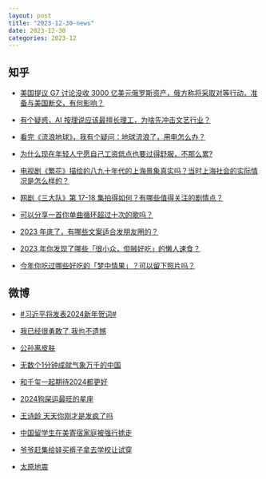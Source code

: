 ```yaml
---
layout: post
title: "2023-12-30-news"
date: 2023-12-30
categories: 2023-12
---
```


## 知乎

- [美国提议 G7 讨论没收 3000 亿美元俄罗斯资产，俄方称将采取对等行动，准备与美国断交，有何影响？](https://www.zhihu.com/question/637389245)<br/>

- [有个疑惑，AI 按理说应该最擅长理工，为啥先冲击文艺行业？](https://www.zhihu.com/question/636389785)<br/>

- [看完《流浪地球》，我有个疑问：地球流浪了，用电怎么办？](https://www.zhihu.com/question/637023228)<br/>

- [为什么现在年轻人宁愿自己工资低点也要过得舒服，不那么累?](https://www.zhihu.com/question/636907409)<br/>

- [电视剧《繁花》描绘的八九十年代的上海景象真实吗？当时上海社会的实际情况是怎么样的？](https://www.zhihu.com/question/637056678)<br/>

- [网剧《三大队》第 17-18 集拍得如何？有哪些值得关注的剧情点？](https://www.zhihu.com/question/637411143)<br/>

- [可以分享一首你单曲循环超过十次的歌吗？](https://www.zhihu.com/question/634752182)<br/>

- [2023 年底了，有哪些文案适合发朋友圈的？](https://www.zhihu.com/question/635091008)<br/>

- [2023 年你发现了哪些「很小众，但贼好吃」的懒人速食？](https://www.zhihu.com/question/632156381)<br/>

- [今年你吃过哪些好吃的「梦中情果」？可以留下照片吗？](https://www.zhihu.com/question/634495984)<br/>



## 微博

- [#习近平将发表2024新年贺词#](https://s.weibo.com#)<br/>

- [我已经很勇敢了 我也不遗憾 ](https://s.weibo.com/weibo?q=%E6%88%91%E5%B7%B2%E7%BB%8F%E5%BE%88%E5%8B%87%E6%95%A2%E4%BA%86%20%E6%88%91%E4%B9%9F%E4%B8%8D%E9%81%97%E6%86%BE&t=31&band_rank=1&Refer=top)<br/>

- [公孙离皮肤 ](https://s.weibo.com/weibo?q=%E5%85%AC%E5%AD%99%E7%A6%BB%E7%9A%AE%E8%82%A4&t=31&band_rank=2&Refer=top)<br/>

- [无数个1分钟成就气象万千的中国 ](https://s.weibo.com/weibo?q=%23%E6%97%A0%E6%95%B0%E4%B8%AA1%E5%88%86%E9%92%9F%E6%88%90%E5%B0%B1%E6%B0%94%E8%B1%A1%E4%B8%87%E5%8D%83%E7%9A%84%E4%B8%AD%E5%9B%BD%23&t=31&band_rank=3&Refer=top)<br/>

- [和千玺一起期待2024都更好 ](https://s.weibo.com/weibo?q=%23%E5%92%8C%E5%8D%83%E7%8E%BA%E4%B8%80%E8%B5%B7%E6%9C%9F%E5%BE%852024%E9%83%BD%E6%9B%B4%E5%A5%BD%23&topic_ad=1&t=31&band_rank=&Refer=top)<br/>

- [2024狗屎运最旺的星座 ](https://s.weibo.com/weibo?q=%232024%E7%8B%97%E5%B1%8E%E8%BF%90%E6%9C%80%E6%97%BA%E7%9A%84%E6%98%9F%E5%BA%A7%23&t=31&band_rank=4&Refer=top)<br/>

- [王诗龄 天天你刚才是发疯了吗 ](https://s.weibo.com/weibo?q=%E7%8E%8B%E8%AF%97%E9%BE%84%20%E5%A4%A9%E5%A4%A9%E4%BD%A0%E5%88%9A%E6%89%8D%E6%98%AF%E5%8F%91%E7%96%AF%E4%BA%86%E5%90%97&t=31&band_rank=5&Refer=top)<br/>

- [中国留学生在美寄宿家庭被强行掳走 ](https://s.weibo.com/weibo?q=%23%E4%B8%AD%E5%9B%BD%E7%95%99%E5%AD%A6%E7%94%9F%E5%9C%A8%E7%BE%8E%E5%AF%84%E5%AE%BF%E5%AE%B6%E5%BA%AD%E8%A2%AB%E5%BC%BA%E8%A1%8C%E6%8E%B3%E8%B5%B0%23&t=31&band_rank=6&Refer=top)<br/>

- [爷爷赶集给娃买裤子拿去学校让试穿 ](https://s.weibo.com/weibo?q=%23%E7%88%B7%E7%88%B7%E8%B5%B6%E9%9B%86%E7%BB%99%E5%A8%83%E4%B9%B0%E8%A3%A4%E5%AD%90%E6%8B%BF%E5%8E%BB%E5%AD%A6%E6%A0%A1%E8%AE%A9%E8%AF%95%E7%A9%BF%23&t=31&band_rank=7&Refer=top)<br/>

- [太原地震 ](https://s.weibo.com/weibo?q=%E5%A4%AA%E5%8E%9F%E5%9C%B0%E9%9C%87&t=31&band_rank=8&Refer=top)<br/>



